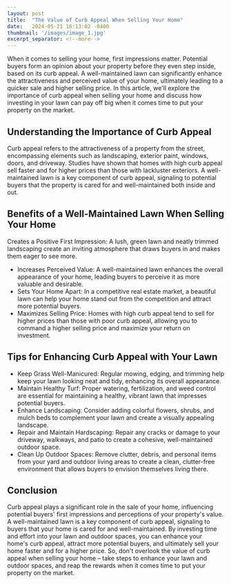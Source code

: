 ```yaml
---
layout: post
title:  "The Value of Curb Appeal When Selling Your Home"
date:   2024-05-21 16:13:02 -0400
thumbnail: '/images/image_1.jpg'
excerpt_separator: <!--more-->
---
```

When it comes to selling your home, first impressions matter. <!--more-->Potential buyers form an opinion about your property before they even step inside, based on its curb appeal. A well-maintained lawn can significantly enhance the attractiveness and perceived value of your home, ultimately leading to a quicker sale and higher selling price. In this article, we'll explore the importance of curb appeal when selling your home and discuss how investing in your lawn can pay off big when it comes time to put your property on the market.

## Understanding the Importance of Curb Appeal
Curb appeal refers to the attractiveness of a property from the street, encompassing elements such as landscaping, exterior paint, windows, doors, and driveway. Studies have shown that homes with high curb appeal sell faster and for higher prices than those with lackluster exteriors. A well-maintained lawn is a key component of curb appeal, signaling to potential buyers that the property is cared for and well-maintained both inside and out.

## Benefits of a Well-Maintained Lawn When Selling Your Home
Creates a Positive First Impression: A lush, green lawn and neatly trimmed landscaping create an inviting atmosphere that draws buyers in and makes them eager to see more.
* Increases Perceived Value: A well-maintained lawn enhances the overall appearance of your home, leading buyers to perceive it as more valuable and desirable.
* Sets Your Home Apart: In a competitive real estate market, a beautiful lawn can help your home stand out from the competition and attract more potential buyers.
* Maximizes Selling Price: Homes with high curb appeal tend to sell for higher prices than those with poor curb appeal, allowing you to command a higher selling price and maximize your return on investment.

## Tips for Enhancing Curb Appeal with Your Lawn
* Keep Grass Well-Manicured: Regular mowing, edging, and trimming help keep your lawn looking neat and tidy, enhancing its overall appearance.
* Maintain Healthy Turf: Proper watering, fertilization, and weed control are essential for maintaining a healthy, vibrant lawn that impresses potential buyers.
* Enhance Landscaping: Consider adding colorful flowers, shrubs, and mulch beds to complement your lawn and create a visually appealing landscape.
* Repair and Maintain Hardscaping: Repair any cracks or damage to your driveway, walkways, and patio to create a cohesive, well-maintained outdoor space.
* Clean Up Outdoor Spaces: Remove clutter, debris, and personal items from your yard and outdoor living areas to create a clean, clutter-free environment that allows buyers to envision themselves living there.

## Conclusion
Curb appeal plays a significant role in the sale of your home, influencing potential buyers' first impressions and perceptions of your property's value. A well-maintained lawn is a key component of curb appeal, signaling to buyers that your home is cared for and well-maintained. By investing time and effort into your lawn and outdoor spaces, you can enhance your home's curb appeal, attract more potential buyers, and ultimately sell your home faster and for a higher price. So, don't overlook the value of curb appeal when selling your home – take steps to enhance your lawn and outdoor spaces, and reap the rewards when it comes time to put your property on the market.
